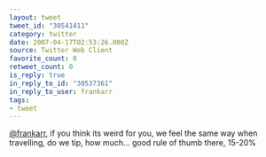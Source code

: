 ```yaml
---
layout: tweet
tweet_id: "30541411"
category: twitter
date: 2007-04-17T02:53:26.000Z
source: Twitter Web Client
favorite_count: 0
retweet_count: 0
is_reply: true
in_reply_to_id: "30537361"
in_reply_to_user: frankarr
tags:
- tweet
---
```


[@frankarr](https://twitter.com/@frankarr), if you think its weird for you, we feel the same way when travelling, do we tip, how much... good rule of thumb there, 15-20%

